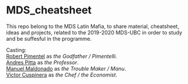 # MDS_cheatsheet

This repo belong to the MDS Latin Mafia, to share material, cheatsheet, ideas and projects, related to the 2019-2020 MDS-UBC in order to study and be suffesful in the programme.  

Casting:  
[Robert Pimentel](https://github.com/robilizando) as *the Godfather / Pimentelli*.  
[Andres Pitta](https://github.com/AndresPitta) as *the Professor*.  
[Manuel Maldonado](https://github.com/manu2856) as *the Trouble Maker / Manu*.  
[Victor Cuspinera](https://github.com/vcuspinera) as *the Chef / the Economist*.   
